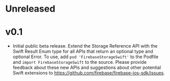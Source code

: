 # Unreleased

# v0.1
- Initial public beta release. Extend the Storage Reference API with the Swift
  Result Enum type for all APIs that return an optional type and optional Error.
  To use, add `pod 'FirebaseStorageSwift'` to the Podfile and 
  `import FirebaseStorageSwift` to the source. Please provide feedback about
  these new APIs and suggestions about other potential Swift extensions to
  https://github.com/firebase/firebase-ios-sdk/issues. 
